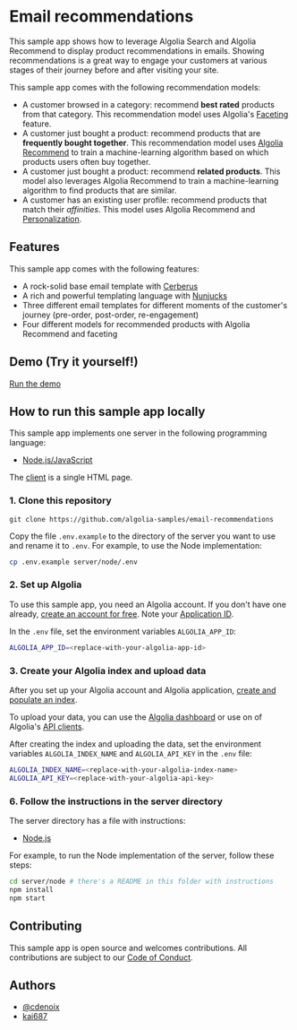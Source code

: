 # Email recommendations

This sample app shows how to leverage Algolia Search and Algolia Recommend to display product recommendations in emails.
Showing recommendations is a great way to engage your customers at various stages of their journey before and after visiting your site.

This sample app comes with the following recommendation models:

- A customer browsed in a category: recommend **best rated** products from that category. This recommendation model uses Algolia's [Faceting](/doc/guides/managing-results/refine-results/faceting/) feature.
- A customer just bought a product: recommend products that are **frequently bought together**. This recommendation model uses [Algolia Recommend](/doc/guides/algolia-ai/recommend/) to train a machine-learning algorithm based on which products users often buy together.
- A customer just bought a product: recommend **related products**. This model also leverages Algolia Recommend to train a machine-learning algorithm to find products that are similar.
- A customer has an existing user profile: recommend products that match their _affinities_. This model uses Algolia Recommend and [Personalization](https://www.algolia.com/doc/guides/personalization/what-is-personalization/).

## Features

This sample app comes with the following features:

- A rock-solid base email template with [Cerberus](https://tedgoas.github.io/Cerberus/)
- A rich and powerful templating language with [Nunjucks](https://mozilla.github.io/nunjucks/)
- Three different email templates for different moments of the customer's journey (pre-order, post-order, re-engagement)
- Four different models for recommended products with Algolia Recommend and faceting

## Demo (Try it yourself!)

[Run the demo](https://d8nd8.sse.codesandbox.io/)

## How to run this sample app locally

This sample app implements one server in the following programming language:

- [Node.js/JavaScript](server/node)

The [client](client) is a single HTML page.

### 1. Clone this repository

```
git clone https://github.com/algolia-samples/email-recommendations
```

Copy the file `.env.example` to the directory of the server you want to use and rename it to `.env`. For example, to use the Node implementation:

```bash
cp .env.example server/node/.env
```

### 2. Set up Algolia

To use this sample app, you need an Algolia account. If you don't have one already, [create an account for free](https://www.algolia.com/users/sign-up). Note your [Application ID](https://deploy-preview-5789--algolia-docs.netlify.app/doc/guides/sending-and-managing-data/send-and-update-your-data/how-to/importing-with-the-api/#application-id).

In the `.env` file, set the environment variables `ALGOLIA_APP_ID`:

```bash
ALGOLIA_APP_ID=<replace-with-your-algolia-app-id>
```

### 3. Create your Algolia index and upload data

After you set up your Algolia account and Algolia application, [create and populate an index](https://www.algolia.com/doc/guides/sending-and-managing-data/prepare-your-data/).

To upload your data, you can use the [Algolia dashboard](https://www.algolia.com/doc/guides/sending-and-managing-data/send-and-update-your-data/how-to/importing-from-the-dashboard/) or use on of Algolia's [API clients](https://www.algolia.com/developers/#integrations).

After creating the index and uploading the data, set the environment variables `ALGOLIA_INDEX_NAME` and `ALGOLIA_API_KEY` in the `.env` file:

```bash
ALGOLIA_INDEX_NAME=<replace-with-your-algolia-index-name>
ALGOLIA_API_KEY=<replace-with-your-algolia-api-key>
```

### 6. Follow the instructions in the server directory

The server directory has a file with instructions:

- [Node.js](server/node/README)

For example, to run the Node implementation of the server, follow these steps:

```bash
cd server/node # there's a README in this folder with instructions
npm install
npm start
```

## Contributing

This sample app is open source and welcomes contributions. All contributions are subject to our [Code of Conduct](https://github.com/algolia-samples/.github/blob/master/CODE_OF_CONDUCT.md).

## Authors

- [@cdenoix](https://twitter.com/cdenoix)
- [kai687](https://github.com/kai687)
